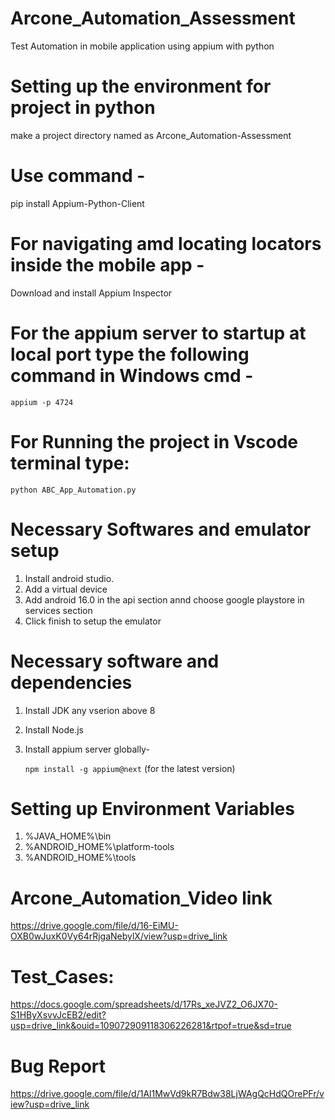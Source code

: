 # Arcone_Automation_Assessment
Test Automation in mobile application using appium with python

# Setting up the environment for project in python

make a project directory named as Arcone_Automation-Assessment

# Use command - 
pip install Appium-Python-Client

# For navigating amd locating locators inside the mobile app -

Download and install 
Appium Inspector

# For the appium server to startup at local port type the following command in Windows cmd -

  ```` appium -p 4724 ````

# For Running the project in Vscode terminal type:
  ```` python ABC_App_Automation.py ````


# Necessary Softwares and emulator setup
 1. Install android studio.
 2. Add a virtual device
 3. Add android 16.0 in the api section annd choose google playstore in services section
 4. Click finish to setup the emulator

# Necessary software and dependencies
1. Install JDK any vserion above 8
2. Install Node.js
3. Install appium server globally-

   ```` npm install -g appium@next ```` (for the latest version)

# Setting up Environment Variables 
  1. %JAVA_HOME%\bin
  2. %ANDROID_HOME%\platform-tools
  3. %ANDROID_HOME%\tools
 


# Arcone_Automation_Video link 
https://drive.google.com/file/d/16-EiMU-OXB0wJuxK0Vy64rRjgaNebylX/view?usp=drive_link

# Test_Cases:
https://docs.google.com/spreadsheets/d/17Rs_xeJVZ2_O6JX70-S1HByXsvvJcEB2/edit?usp=drive_link&ouid=109072909118306226281&rtpof=true&sd=true

# Bug Report
https://drive.google.com/file/d/1Al1MwVd9kR7Bdw38LjWAgQcHdQOrePFr/view?usp=drive_link
